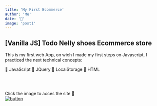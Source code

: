 ```yaml
---
title: 'My First Ecommerce'
author: 'Me'
date: '📰'
image: 'post1'
---
```


## [Vanilla JS] Todo Nelly shoes Ecommerce store

This is my first web App, on wich I made my first steps on Javascript, I practiced the next technical concepts:



&#128196; JavaScript
&#128211; JQuery
&#128211; LocalStorage
&#128296; HTML     
                                                                                                     
<br></br>

Click the image to acces the site 👠                                                              
[![button](https://res.cloudinary.com/byplants/image/upload/c_thumb,w_200,g_face/v1613696011/byplantsmedia/rsz_todo_nelly_logo_l9yq3x.jpg)](https://lucasninjaturtle.github.io/todo_nelly/?)